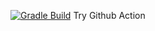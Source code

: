 [![Gradle Build](https://github.com/brightgong/action-demo/actions/workflows/gradle-build.yml/badge.svg?branch=master)](https://github.com/brightgong/action-demo/actions/workflows/gradle-build.yml)
Try Github Action
